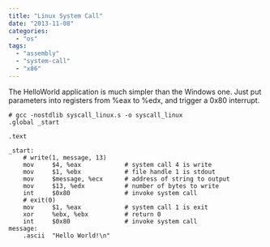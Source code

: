 ```yaml
---
title: "Linux System Call"
date: "2013-11-08"
categories: 
  - "os"
tags: 
  - "assembly"
  - "system-call"
  - "x86"
---
```


The HelloWorld application is much simpler than the Windows one. Just put parameters into registers from %eax to %edx, and trigger a 0x80 interrupt.

```
# gcc -nostdlib syscall_linux.s -o syscall_linux
.global _start

.text

_start:
    # write(1, message, 13)
    mov     $4, %eax            # system call 4 is write
    mov     $1, %ebx            # file handle 1 is stdout
    mov     $message, %ecx      # address of string to output
    mov     $13, %edx           # number of bytes to write
    int     $0x80               # invoke system call  
    # exit(0)
    mov     $1, %eax            # system call 1 is exit
    xor     %ebx, %ebx          # return 0
    int     $0x80               # invoke system call
message:
    .ascii  "Hello World!\n"
```
